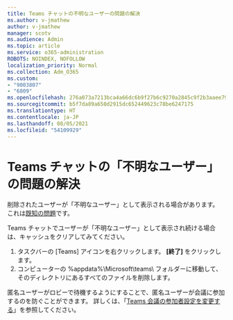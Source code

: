 ```yaml
---
title: Teams チャットの不明なユーザーの問題の解決
ms.author: v-jmathew
author: v-jmathew
manager: scotv
ms.audience: Admin
ms.topic: article
ms.service: o365-administration
ROBOTS: NOINDEX, NOFOLLOW
localization_priority: Normal
ms.collection: Adm_O365
ms.custom:
- "9003807"
- "6809"
ms.openlocfilehash: 276a073a7213bca4a66dc6b9f27b6c9270a2845c9f2b3aaee791ce28f17e9a75
ms.sourcegitcommit: b5f7da89a650d2915dc652449623c78be6247175
ms.translationtype: HT
ms.contentlocale: ja-JP
ms.lasthandoff: 08/05/2021
ms.locfileid: "54109929"
---
```

# <a name="resolving-issue-with-unknown-user-in-teams-chat"></a>Teams チャットの「不明なユーザー」の問題の解決

削除されたユーザーが「不明なユーザー」として表示される場合があります。 これは[既知の問題](https://docs.microsoft.com/microsoftteams/troubleshoot/known-issues/removed-user-appears-as-unknown)です。

Teams チャットでユーザーが「不明なユーザー」として表示され続ける場合は、キャッシュをクリアしてみてください。

1.  タスクバーの [Teams] アイコンを右クリックします。 **[終了]** をクリックします。
2.  コンピューターの %appdata%\Microsoft\teams\ フォルダーに移動して、そのディレクトリにあるすべてのファイルを削除します。

匿名ユーザーがロビーで待機するようにすることで、匿名ユーザーが会議に参加するのを防ぐことができます。 詳しくは、「[Teams 会議の参加者設定を変更する](https://support.microsoft.com/office/change-participant-settings-for-a-teams-meeting-53261366-dbd5-45f9-aae9-a70e6354f88e)」を参照してください。
